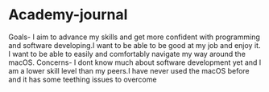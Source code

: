# Academy-journal
Goals- I aim to advance my skills and get more confident with programming and software developing.I want to be able to be good at my job and enjoy it. I want to be able to easily and comfortably navigate my way around the macOS.
Concerns- I dont know much about software development yet and I am a lower skill level than my peers.I have never used the macOS before and it has some teething issues to overcome